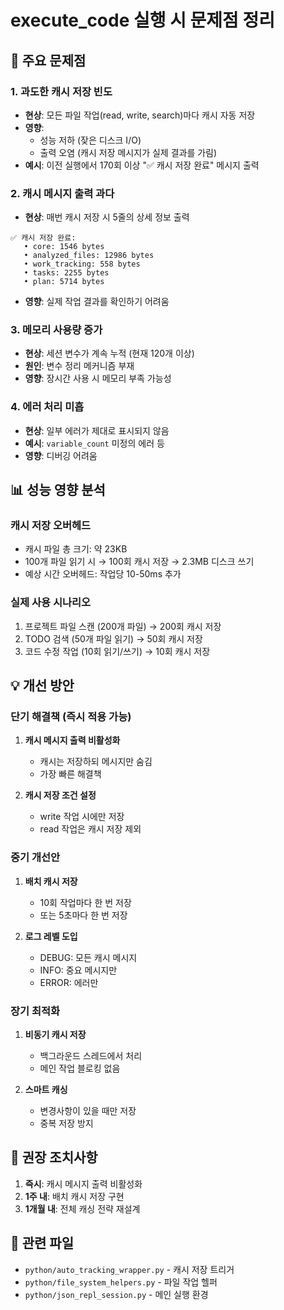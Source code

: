 # execute_code 실행 시 문제점 정리

## 🚨 주요 문제점

### 1. 과도한 캐시 저장 빈도
- **현상**: 모든 파일 작업(read, write, search)마다 캐시 자동 저장
- **영향**: 
  - 성능 저하 (잦은 디스크 I/O)
  - 출력 오염 (캐시 저장 메시지가 실제 결과를 가림)
- **예시**: 이전 실행에서 170회 이상 "✅ 캐시 저장 완료" 메시지 출력

### 2. 캐시 메시지 출력 과다
- **현상**: 매번 캐시 저장 시 5줄의 상세 정보 출력
```
✅ 캐시 저장 완료:
   • core: 1546 bytes
   • analyzed_files: 12986 bytes
   • work_tracking: 558 bytes
   • tasks: 2255 bytes
   • plan: 5714 bytes
```
- **영향**: 실제 작업 결과를 확인하기 어려움

### 3. 메모리 사용량 증가
- **현상**: 세션 변수가 계속 누적 (현재 120개 이상)
- **원인**: 변수 정리 메커니즘 부재
- **영향**: 장시간 사용 시 메모리 부족 가능성

### 4. 에러 처리 미흡
- **현상**: 일부 에러가 제대로 표시되지 않음
- **예시**: `variable_count` 미정의 에러 등
- **영향**: 디버깅 어려움

## 📊 성능 영향 분석

### 캐시 저장 오버헤드
- 캐시 파일 총 크기: 약 23KB
- 100개 파일 읽기 시 → 100회 캐시 저장 → 2.3MB 디스크 쓰기
- 예상 시간 오버헤드: 작업당 10-50ms 추가

### 실제 사용 시나리오
1. 프로젝트 파일 스캔 (200개 파일) → 200회 캐시 저장
2. TODO 검색 (50개 파일 읽기) → 50회 캐시 저장
3. 코드 수정 작업 (10회 읽기/쓰기) → 10회 캐시 저장

## 💡 개선 방안

### 단기 해결책 (즉시 적용 가능)
1. **캐시 메시지 출력 비활성화**
   - 캐시는 저장하되 메시지만 숨김
   - 가장 빠른 해결책

2. **캐시 저장 조건 설정**
   - write 작업 시에만 저장
   - read 작업은 캐시 저장 제외

### 중기 개선안
1. **배치 캐시 저장**
   - 10회 작업마다 한 번 저장
   - 또는 5초마다 한 번 저장

2. **로그 레벨 도입**
   - DEBUG: 모든 캐시 메시지
   - INFO: 중요 메시지만
   - ERROR: 에러만

### 장기 최적화
1. **비동기 캐시 저장**
   - 백그라운드 스레드에서 처리
   - 메인 작업 블로킹 없음

2. **스마트 캐싱**
   - 변경사항이 있을 때만 저장
   - 중복 저장 방지

## 🔧 권장 조치사항

1. **즉시**: 캐시 메시지 출력 비활성화
2. **1주 내**: 배치 캐시 저장 구현
3. **1개월 내**: 전체 캐싱 전략 재설계

## 📝 관련 파일
- `python/auto_tracking_wrapper.py` - 캐시 저장 트리거
- `python/file_system_helpers.py` - 파일 작업 헬퍼
- `python/json_repl_session.py` - 메인 실행 환경
